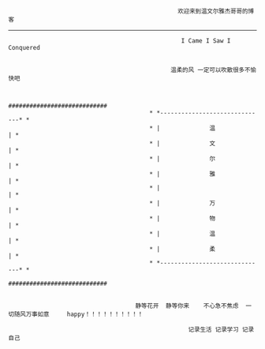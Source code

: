 
                                                    欢迎来到温文尔雅杰哥哥的博客

------------------------------------------------------------------------------------------------------------------------------------------
                                                   
                                                     I Came I Saw I Conquered

  
                                                  温柔的风 一定可以吹散很多不愉快吧


                                                ############################
                                            * *------------------------------* *
                                            * |              温              | *
                                            * |              文              | *
                                            * |              尔              | *
                                            * |              雅              | *
                                            * |                              | *
                                            * |              万              | *
                                            * |              物              | *
                                            * |              温              | *
                                            * |              柔              | *
                                            * *------------------------------* *                                            
                                                ############################
                                      
                                      
                                        静等花开  静等你来    不心急不焦虑  一切随风万事如意     happy！！！！！！！！！！

                                                       记录生活 记录学习 记录自己





                     
